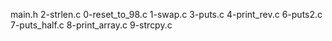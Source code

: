 main.h
2-strlen.c
0-reset_to_98.c
1-swap.c 
3-puts.c
4-print_rev.c
6-puts2.c
7-puts_half.c
8-print_array.c
9-strcpy.c

